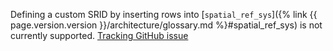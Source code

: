 Defining a custom SRID by inserting rows into [`spatial_ref_sys`]({% link {{ page.version.version }}/architecture/glossary.md %}#spatial_ref_sys) is not currently supported. [Tracking GitHub issue](https://github.com/cockroachdb/cockroach/issues/55903)